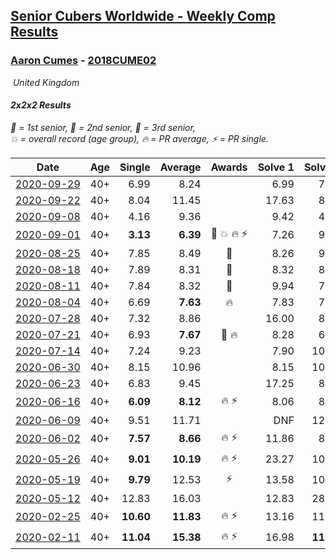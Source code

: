 <style>table {white-space: nowrap;}</style>
<link rel="stylesheet" type="text/css" href="/scw-comp/css/flags.css" />

## [Senior Cubers Worldwide - Weekly Comp Results](/scw-comp/results/)
### [Aaron Cumes](README.md) - [2018CUME02](https://www.worldcubeassociation.org/persons/2018CUME02?event=222)

<i class="flag flag-GB" />&nbsp;United Kingdom

#### 2x2x2 Results

<span style="white-space: nowrap;">🥇 = 1st senior</span>, <span style="white-space: nowrap;">🥈 = 2nd senior</span>, <span style="white-space: nowrap;">🥉 = 3rd senior</span>, <span style="white-space: nowrap;">💥 = overall record (age group)</span>, <span style="white-space: nowrap;">🔥 = PR average</span>, <span style="white-space: nowrap;">⚡ = PR single</span>.

| Date | Age | Single | Average | Awards | Solve 1 | Solve 2 | Solve 3 | Solve 4 | Solve 5 | Video |
| :--: | :--: | --: | --: | :--: | --: | --: | --: | --: | --: | :-- |
| [2020-09-29](../../results/2020-09-29/222.md) | 40+ | 6.99 | 8.24 |  | 6.99 | 7.69 | 9.08 | 7.95 | 9.70 | [Desktop](https://www.facebook.com/events/1202263490156156/permalink/1203009516748220) / [Mobile](https://m.facebook.com/events/1202263490156156?view=permalink&id=1203009516748220) |
| [2020-09-22](../../results/2020-09-22/222.md) | 40+ | 8.04 | 11.45 |  | 17.63 | 8.57 | 8.41 | 8.04 | 17.37 | [Desktop](https://www.facebook.com/events/349197636276246/permalink/349544472908229) / [Mobile](https://m.facebook.com/events/349197636276246?view=permalink&id=349544472908229) |
| [2020-09-08](../../results/2020-09-08/222.md) | 40+ | 4.16 | 9.36 |  | 9.42 | 4.16 | 9.08 | 9.59 | 14.04 | [Desktop](https://www.facebook.com/events/660661614881054/permalink/661127051501177) / [Mobile](https://m.facebook.com/events/660661614881054?view=permalink&id=661127051501177) |
| [2020-09-01](../../results/2020-09-01/222.md) | 40+ | **3.13** | **6.39** | 🥈 💥 🔥 ⚡ | 7.26 | 9.40 | 7.27 | **3.13** | 4.65 | [Desktop](https://www.facebook.com/events/652945192290048/permalink/653569565560944) / [Mobile](https://m.facebook.com/events/652945192290048?view=permalink&id=653569565560944) |
| [2020-08-25](../../results/2020-08-25/222.md) | 40+ | 7.85 | 8.49 | 🥈 | 8.26 | 9.56 | 8.99 | 8.21 | 7.85 | [Desktop](https://www.facebook.com/events/335350317875490/permalink/335744251169430) / [Mobile](https://m.facebook.com/events/335350317875490?view=permalink&id=335744251169430) |
| [2020-08-18](../../results/2020-08-18/222.md) | 40+ | 7.89 | 8.31 | 🥈 | 8.32 | 8.58 | 8.93 | 8.02 | 7.89 | [Desktop](https://www.facebook.com/events/357518755418063/permalink/358072678696004) / [Mobile](https://m.facebook.com/events/357518755418063?view=permalink&id=358072678696004) |
| [2020-08-11](../../results/2020-08-11/222.md) | 40+ | 7.84 | 8.32 | 🥉 | 9.94 | 7.91 | 8.24 | 7.84 | 8.80 | [Desktop](https://www.facebook.com/events/338631130511019/permalink/339169790457153) / [Mobile](https://m.facebook.com/events/338631130511019?view=permalink&id=339169790457153) |
| [2020-08-04](../../results/2020-08-04/222.md) | 40+ | 6.69 | **7.63** | 🔥 | 7.83 | 7.98 | 8.60 | 7.08 | 6.69 | [Desktop](https://www.facebook.com/events/748440219235440/permalink/749579909121471) / [Mobile](https://m.facebook.com/events/748440219235440?view=permalink&id=749579909121471) |
| [2020-07-28](../../results/2020-07-28/222.md) | 40+ | 7.32 | 8.86 |  | 16.00 | 8.92 | 7.32 | 8.59 | 9.08 | [Desktop](https://www.facebook.com/events/708566320000803/permalink/709085823282186) / [Mobile](https://m.facebook.com/events/708566320000803?view=permalink&id=709085823282186) |
| [2020-07-21](../../results/2020-07-21/222.md) | 40+ | 6.93 | **7.67** | 🥉 🔥 | 8.28 | 6.93 | 7.56 | 7.16 | 9.18 | [Desktop](https://www.facebook.com/events/1842039515939197/permalink/1842263815916767) / [Mobile](https://m.facebook.com/events/1842039515939197?view=permalink&id=1842263815916767) |
| [2020-07-14](../../results/2020-07-14/222.md) | 40+ | 7.24 | 9.23 |  | 7.90 | 10.42 | 12.33 | 9.37 | 7.24 | [Desktop](https://www.facebook.com/events/1157754364595802/permalink/1158503421187563) / [Mobile](https://m.facebook.com/events/1157754364595802?view=permalink&id=1158503421187563) |
| [2020-06-30](../../results/2020-06-30/222.md) | 40+ | 8.15 | 10.96 |  | 8.15 | 10.81 | 20.35 | 9.61 | 12.46 | [Desktop](https://www.facebook.com/events/679860472562391/permalink/680454289169676) / [Mobile](https://m.facebook.com/events/679860472562391?view=permalink&id=680454289169676) |
| [2020-06-23](../../results/2020-06-23/222.md) | 40+ | 6.83 | 9.45 |  | 17.25 | 8.31 | 11.89 | 8.14 | 6.83 | [Desktop](https://www.facebook.com/events/722150235200875/permalink/722240441858521) / [Mobile](https://m.facebook.com/events/722150235200875?view=permalink&id=722240441858521) |
| [2020-06-16](../../results/2020-06-16/222.md) | 40+ | **6.09** | **8.12** | 🔥 ⚡ | 8.06 | 8.30 | 12.90 | 8.00 | **6.09** | [Desktop](https://www.facebook.com/events/604103587178706/permalink/604172153838516) / [Mobile](https://m.facebook.com/events/604103587178706?view=permalink&id=604172153838516) |
| [2020-06-09](../../results/2020-06-09/222.md) | 40+ | 9.51 | 11.71 |  | DNF | 12.15 | 9.51 | 11.44 | 11.54 | [Desktop](https://www.facebook.com/events/903549840109576/permalink/903615983436295) / [Mobile](https://m.facebook.com/events/903549840109576?view=permalink&id=903615983436295) |
| [2020-06-02](../../results/2020-06-02/222.md) | 40+ | **7.57** | **8.66** | 🔥 ⚡ | 11.86 | 8.19 | 9.04 | **7.57** | 8.76 | [Desktop](https://www.facebook.com/events/3373950429496747/permalink/3374023409489449) / [Mobile](https://m.facebook.com/events/3373950429496747?view=permalink&id=3374023409489449) |
| [2020-05-26](../../results/2020-05-26/222.md) | 40+ | **9.01** | **10.19** | 🔥 ⚡ | 23.27 | 10.97 | **9.01** | 10.22 | 9.39 | [Desktop](https://www.facebook.com/events/688407551989463/permalink/689016551928563) / [Mobile](https://m.facebook.com/events/688407551989463?view=permalink&id=689016551928563) |
| [2020-05-19](../../results/2020-05-19/222.md) | 40+ | **9.79** | 12.53 | ⚡ | 13.58 | 10.23 | 13.77 | 22.39 | **9.79** | [Desktop](https://www.facebook.com/events/1880761498725633/permalink/1881855291949587) / [Mobile](https://m.facebook.com/events/1880761498725633?view=permalink&id=1881855291949587) |
| [2020-05-12](../../results/2020-05-12/222.md) | 40+ | 12.83 | 16.03 |  | 12.83 | 28.56 | 16.89 | 14.51 | 16.68 | [Desktop](https://www.facebook.com/events/546188069600739/permalink/546210349598511) / [Mobile](https://m.facebook.com/events/546188069600739?view=permalink&id=546210349598511) |
| [2020-02-25](../../results/2020-02-25/222.md) | 40+ | **10.60** | **11.83** | 🔥 ⚡ | 13.16 | 11.02 | DNF | **10.60** | 11.32 | [Desktop](https://www.facebook.com/events/2972213492840148/permalink/2981566378571526) / [Mobile](https://m.facebook.com/events/2972213492840148?view=permalink&id=2981566378571526) |
| [2020-02-11](../../results/2020-02-11/222.md) | 40+ | **11.04** | **15.38** | 🔥 ⚡ | 16.98 | **11.04** | 18.61 | 13.82 | 15.34 | [Desktop](https://www.facebook.com/events/176704156956327/permalink/178556813437728) / [Mobile](https://m.facebook.com/events/176704156956327?view=permalink&id=178556813437728) |


<!-- Global site tag (gtag.js) - Google Analytics -->
<script async src="https://www.googletagmanager.com/gtag/js?id=UA-86348435-3"></script>
<script>window.dataLayer = window.dataLayer || []; function gtag() {dataLayer.push(arguments);} gtag('js', new Date()); gtag('config', 'UA-86348435-3');</script>
